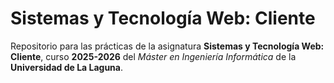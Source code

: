 # Sistemas y Tecnología Web: Cliente

Repositorio para las prácticas de la asignatura **Sistemas y Tecnología Web: Cliente**, curso **2025-2026** del *Máster en Ingeniería Informática* de la **Universidad de La Laguna**.